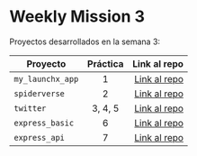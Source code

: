 # Weekly Mission 3 

Proyectos desarrollados en la semana 3:

| Proyecto | Práctica | Link al repo |
| ------------- |:-------------:| -----:|
|`my_launchx_app`|1|[Link al repo](https://github.com/jorgealexis07/my_launchx_app)|
|`spiderverse`|2|[Link al repo](https://github.com/jorgealexis07/test_driven_development)|
|`twitter`|3, 4, 5|[Link al repo](https://github.com/jorgealexis07/Twitter)|
|`express_basic`|6|[Link al repo](https://github.com/jorgealexis07/express_basic)|
|`express_api`|7|[Link al repo](https://github.com/jorgealexis07/express_api)|